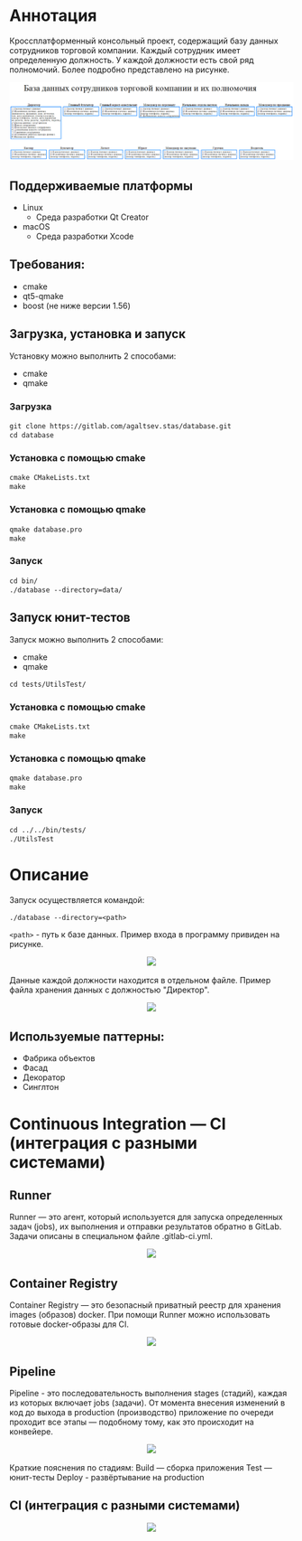 # Аннотация
Кроссплатформенный консольный проект, содержащий базу данных сотрудников торговой компании. Каждый сотрудник имеет определенную должность. У каждой должности есть свой ряд полномочий. Более подробно представлено на рисунке.
<p align="center">
<img src="images/database.png"/>
</p>

## Поддерживаемые платформы
* Linux 
  * Среда разработки Qt Creator
* macOS
  * Среда разработки Xcode

## Требования:
* cmake
* qt5-qmake
* boost (не ниже версии 1.56)

## Загрузка, установка и запуск
Установку можно выполнить 2 способами:
* cmake
* qmake

### Загрузка
```
git clone https://gitlab.com/agaltsev.stas/database.git
cd database
```
### Установка с помощью cmake
```
cmake CMakeLists.txt
make
```
### Установка с помощью qmake
```
qmake database.pro
make
```
### Запуск
```
cd bin/
./database --directory=data/
```

## Запуск юнит-тестов
Запуск можно выполнить 2 способами:
* cmake
* qmake
```
cd tests/UtilsTest/
```
### Установка с помощью cmake
```
cmake CMakeLists.txt
make
```
### Установка с помощью qmake
```
qmake database.pro
make
```
### Запуск
```
cd ../../bin/tests/
./UtilsTest
```

# Описание
Запуск осуществляется командой:
```
./database --directory=<path>
```
```<path>``` - путь к базе данных. Пример входа в программу привиден на рисунке.
<p align="center">
<img src="images/accountlogin.png"/>
</p>

Данные каждой должности находится в отдельном файле. Пример файла хранения данных c должностью "Директор".
<p align="center">
<img src="images/director.png"/>
</p>

## Используемые паттерны:
* Фабрика объектов
* Фасад
* Декоратор
* Синглтон

# Continuous Integration — CI (интеграция с разными системами)

## Runner
Runner — это агент, который используется для запуска определенных задач (jobs), их выполнения и отправки результатов обратно в GitLab. Задачи описаны в специальном файле .gitlab-ci.yml. 
<p align="center">
<img src="images/runner.png"/>
</p>

## Container Registry
Container Registry — это безопасный приватный реестр для хранения images (образов) docker. При помощи Runner можно использовать готовые docker-образы для CI.
<p align="center">
<img src="images/containerregistry.png"/>
</p>

## Pipeline
Pipeline - это последовательность выполнения stages (стадий), каждая из которых включает jobs (задачи). От момента внесения изменений в код до выхода в production (производство) приложение по очереди проходит все этапы — подобному тому, как это происходит на конвейере.
<p align="center">
<img src="images/pipeline.png"/>
</p>
Краткие пояснения по стадиям:
Build — сборка приложения
Test — юнит-тесты
Deploy - развёртывание на production

## CI (интеграция с разными системами)
<p align="center">
<img src="images/ci.png"/>
</p>